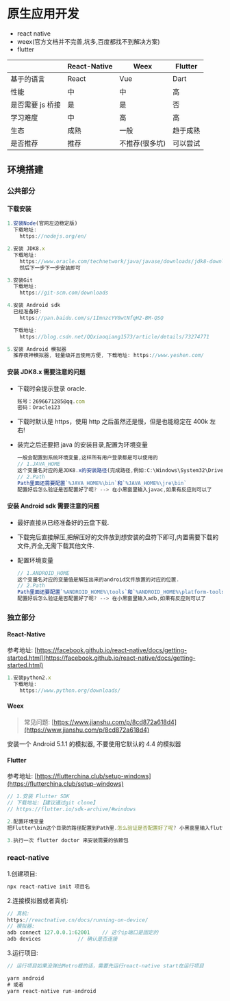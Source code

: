 # 原生应用开发

- react native
- weex(官方文档并不完善,坑多,百度都找不到解决方案)
- flutter

|                  | React-Native | Weex           | Flutter  |
| ---------------- | ------------ | -------------- | -------- |
| 基于的语言       | React        | Vue            | Dart     |
| 性能             | 中           | 中             | 高       |
| 是否需要 js 桥接 | 是           | 是             | 否       |
| 学习难度         | 中           | 高             | 高       |
| 生态             | 成熟         | 一般           | 趋于成熟 |
| 是否推荐         | 推荐         | 不推荐(很多坑) | 可以尝试 |

## 环境搭建

### 公共部分

#### 下载安装

```js
1.安装Node(官网左边稳定版)
  下载地址:
    https://nodejs.org/en/

2.安装 JDK8.x
  下载地址:
    https://www.oracle.com/technetwork/java/javase/downloads/jdk8-downloads-2133151.html
    然后下一步下一步安装即可

3.安装Git
  下载地址:
    https://git-scm.com/downloads

4.安装 Android sdk
  已经准备好:
    https://pan.baidu.com/s/1ImnzcYV0wtNfqH2-BM-QSQ

  下载地址:
    https://blog.csdn.net/QQxiaoqiang1573/article/details/73274771

5.安装 Android 模拟器
  推荐夜神模拟器, 轻量级并且使用方便, 下载地址: https://www.yeshen.com/
```

#### 安装 JDK8.x 需要注意的问题

- 下载时会提示登录 oracle.

  ```js
  账号：2696671285@qq.com
  密码：Oracle123
  ```

- 下载时默认是 https，使用 http 之后虽然还是慢，但是也能稳定在 400k 左右!

- 装完之后还要把 java 的安装目录,配置为环境变量

  ```js
  一般会配置到系统环境变量,这样所有用户登录都是可以使用的
  // 1.JAVA_HOME
  这个变量名对应的是JDK8.x的安装路径(完成路径,例如:C:\Windows\System32\Drivers\DriverData)
  // 2.Path
  Path里面还需要配置`%JAVA_HOME%\bin`和`%JAVA_HOME%\jre\bin`
  配置好后怎么验证是否配置好了呢? --> 在小黑窗里输入javac,如果有反应则可以了
  ```

#### 安装 Android sdk 需要注意的问题

- 最好直接从已经准备好的云盘下载.

- 下载完后直接解压,把解压好的文件放到想安装的盘符下即可,内置需要下载的文件,齐全,无需下载其他文件.

- 配置环境变量

  ```js
  // 1.ANDROID_HOME
  这个变量名对应的变量值是解压出来的android文件放置的对应的位置.
  // 2.Path
  Path里面还要配置`%ANDROID_HOME%\tools`和`%ANDROID_HOME%\platform-tools`
  配置好后怎么验证是否配置好了呢? --> 在小黑窗里输入adb,如果有反应则可以了
  ```

### 独立部分

#### React-Native

参考地址: [https://facebook.github.io/react-native/docs/getting-started.html](https://facebook.github.io/react-native/docs/getting-started.html)

```js
1.安装python2.x
  下载地址:
    https://www.python.org/downloads/
```

#### Weex

> 常见问题: [https://www.jianshu.com/p/8cd872a618d4](https://www.jianshu.com/p/8cd872a618d4)

安装一个 Android 5.1.1 的模拟器, 不要使用它默认的 4.4 的模拟器

#### Flutter

参考地址: [https://flutterchina.club/setup-windows](https://flutterchina.club/setup-windows)

```js
// 1.安装 Flutter SDK
// 下载地址:【建议通过git clone】
// https://flutter.io/sdk-archive/#windows

2.配置环境变量
把Flutter\bin这个目录的路径配置到Path里.怎么验证是否配置好了呢? 小黑窗里输入flutter --version

3.执行一次 flutter doctor 来安装需要的依赖包
```

### react-native

1.创建项目:

```js
npx react-native init 项目名
```

2.连接模拟器或者真机:

```js
// 真机:
https://reactnative.cn/docs/running-on-device/
// 模拟器:
adb connect 127.0.0.1:62001    // 这个ip端口是固定的
adb devices            // 确认是否连接
```

3.运行项目:

```js
// 运行项目如果没弹出Metro框的话，需要先运行react-native start在运行项目

yarn android
# 或者
yarn react-native run-android
```
